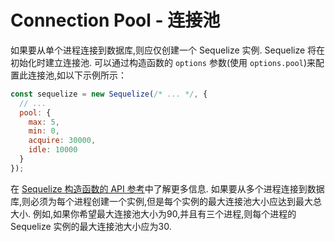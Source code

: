 # Connection Pool - 连接池

如果要从单个进程连接到数据库,则应仅创建一个 Sequelize 实例. Sequelize 将在初始化时建立连接池. 可以通过构造函数的 `options` 参数(使用 `options.pool`)来配置此连接池,如以下示例所示：

```js
const sequelize = new Sequelize(/* ... */, {
  // ...
  pool: {
    max: 5,
    min: 0,
    acquire: 30000,
    idle: 10000
  }
});
```

在 [Sequelize 构造函数的 API 参考](https://sequelize.org/api/v6/class/src/sequelize.js~Sequelize.html#instance-constructor-constructor)中了解更多信息. 如果要从多个进程连接到数据库,则必须为每个进程创建一个实例,但是每个实例的最大连接池大小应达到最大总大小. 例如,如果你希望最大连接池大小为90,并且有三个进程,则每个进程的 Sequelize 实例的最大连接池大小应为30.
